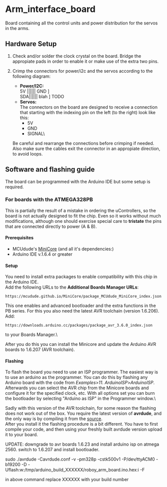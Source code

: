 # Arm_interface_board
Board containing all the control units and power distribution for the servos in the arms.

## Hardware Setup
1. Check and/or solder the clock crystal on the board. Bridge the appropiate pads in order to enable it or make use
  of the extra two pins.
2. Crimp the connectors for power/i2c and the servos according to the following diagram:
   - **Power/I2C:**\
      5V |||||| GND         ]\
      SDA|||||| blah        ] TODO
   - **Servos:**\
      The connectors on the board are designed to receive a connection that starting with the indexing pin on the left
      (to the right) look like this:
      - 5V
      - GND
      - SIGNAL\


   Be careful and rearrange the connections before crimping if needed. Also make sure the cables exit the connector in an
   appropiate direction, to avoid loops.
      

## Software and flashing guide
The board can be programmed with the Arduino IDE but some setup is required.
### For boards with the ATMEGA328PB
This is partially the result of a mistake in ordering the uControllers,
so the board is not actually designed to fit the chip. Even so it works without
much modifications, although one should exercise special care to **tristate** the pins
that are connected directly to power (A & B).
#### Prerequisites
- MCUdude's [MiniCore](https://github.com/MCUdude/MiniCore) (and all it's dependencies:)
- Arduino IDE v.1.6.4 or greater
#### Setup
You need to install extra packages to enable compatibility with this chip in
the Arduino IDE.\
Add the following URLs to the **Additional Boards Manager URLs**:
```
https://mcudude.github.io/MiniCore/package_MCUdude_MiniCore_index.json
```
This one enables and advanced bootloader and the extra functions in the PB series.
For this you also need the latest AVR toolchain (version 1.6.206). Add:
```
https://downloads.arduino.cc/packages/package_avr_3.6.0_index.json
```
to your Boards Manager.\

After you do this you can install the Minicore and update the Arduino AVR boards to
1.6.207 (AVR toolchain).
#### Flashing
To flash the board you need to use an ISP programmer. The easiest way is to use
an arduino as the programmer. You can do this by flashing any Arduino board with
the code from *Examples*>*11. ArduinoISP*>*ArduinoISP*. Afterwards you can select
the AVR chip from the Minicore boards and configure it for the specified clock, etc.
With all options set you can burn the bootloader by selecting "Arduino as ISP"
in the Programmer window.\

Sadly with this version of the AVR toolchain, for some reason the flashing does not work out of the box.
You require the latest version of **avrdude**, and the only way is by compiling
it from the [source](https://github.com/sigmike/avrdude).\
After you install it the flashing procedure is a bit different. You have to first
compile your code, and then using your freshly built avrdude version upload it
to your board.

UPDATE: downgrade to avr boards 1.6.23 and install arduino isp on atmega 2560. switch to 1.6.207 and install bootloader.

sudo ./avrdude -Cavrdude.conf -v -pm328p -cstk500v1 -P/dev/ttyACM0 -b19200 -D -Uflash:w:/tmp/arduino_build_XXXXXX/roboy_arm_board.ino.hex:i -F

in above command replace XXXXXX with your build number
